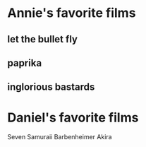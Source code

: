 # Annie's favorite films
## let the bullet fly
## paprika
## inglorious bastards

# Daniel's favorite films
Seven Samuraii
Barbenheimer
Akira
